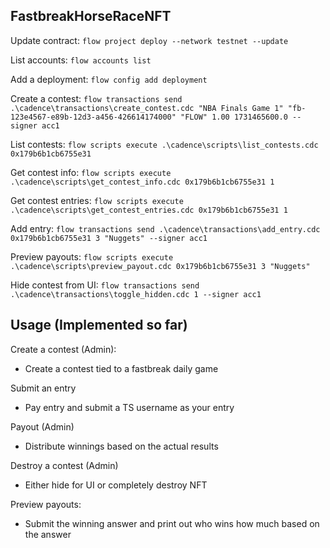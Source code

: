 ## FastbreakHorseRaceNFT

Update contract:
`flow project deploy --network testnet --update `

List accounts:
`flow accounts list`

Add a deployment:
`flow config add deployment`

Create a contest:
`flow transactions send .\cadence\transactions\create_contest.cdc "NBA Finals Game 1" "fb-123e4567-e89b-12d3-a456-426614174000" "FLOW" 1.00 1731465600.0 --signer acc1`

List contests:
`flow scripts execute .\cadence\scripts\list_contests.cdc 0x179b6b1cb6755e31`

Get contest info:
`flow scripts execute .\cadence\scripts\get_contest_info.cdc 0x179b6b1cb6755e31 1`

Get contest entries:
`flow scripts execute .\cadence\scripts\get_contest_entries.cdc 0x179b6b1cb6755e31 1`

Add entry:
`flow transactions send .\cadence\transactions\add_entry.cdc 0x179b6b1cb6755e31 3 "Nuggets" --signer acc1`

Preview payouts:
`flow scripts execute .\cadence\scripts\preview_payout.cdc 0x179b6b1cb6755e31 3 "Nuggets"`

Hide contest from UI:
`flow transactions send .\cadence\transactions\toggle_hidden.cdc 1 --signer acc1`

## Usage (Implemented so far)

Create a contest (Admin):
- Create a contest tied to a fastbreak daily game

Submit an entry
- Pay entry and submit a TS username as your entry

Payout (Admin)
- Distribute winnings based on the actual results

Destroy a contest (Admin)
- Either hide for UI or completely destroy NFT

Preview payouts:
- Submit the winning answer and print out who wins how much based on the answer

